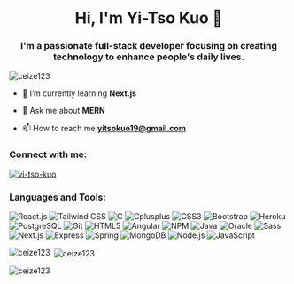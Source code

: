 <h1 align="center">Hi, I'm Yi-Tso Kuo 👋</h1>
<h3 align="center">I'm a passionate full-stack developer focusing on creating technology to enhance people's daily lives.</h3>

<p align="left"> <img src="https://komarev.com/ghpvc/?username=ceize123&label=Profile%20views&color=0e75b6&style=flat" alt="ceize123" /> </p>

- 🌱 I’m currently learning **Next.js**

- 💬 Ask me about **MERN**

- 📫 How to reach me **yitsokuo19@gmail.com**

<h3 align="left">Connect with me:</h3>
<p align="left">
<a href="https://www.linkedin.com/in/yi-tso-kuo/" target="blank"><img src="https://img.shields.io/badge/-LinkedIn-0A66C2?style=flat-square&logo=linkedin&logoColor=white" alt="yi-tso-kuo" /></a>
</p>

<h3 align="left">Languages and Tools:</h3>
<p align="left"> 
<img alt="React.js" src="https://img.shields.io/badge/-React-45b8d8?style=flat-square&logo=react&logoColor=white" /> 
<img alt="Tailwind CSS" src="https://img.shields.io/badge/-Tailwind-06B6D4?style=flat-square&logo=tailwindcss&logoColor=white" /> 
<img alt="C" src="https://img.shields.io/badge/-C-A8B9CC?style=flat-square&logo=c&logoColor=white" /> 
<img alt="Cplusplus" src="https://img.shields.io/badge/-C++-00599C?style=flat-square&logo=cplusplus&logoColor=white" /> 
<img alt="CSS3" src="https://img.shields.io/badge/-CSS-1572B6?style=flat-square&logo=css3&logoColor=white" /> 
<img alt="Bootstrap" src="https://img.shields.io/badge/-Bootstrap-7952B3?style=flat-square&logo=bootstrap&logoColor=white" /> 
<img alt="Heroku" src="https://img.shields.io/badge/-Heroku-430098?style=flat-square&logo=heroku&logoColor=white" /> 
<img alt="PostgreSQL" src="https://img.shields.io/badge/-PostgreSQL-4169E1?style=flat-square&logo=postgreSQL&logoColor=white" /> 
<img alt="Git" src="https://img.shields.io/badge/-Git-F05032?style=flat-square&logo=git&logoColor=white" /> 
<img alt="HTML5" src="https://img.shields.io/badge/-HTML5-E34F26?style=flat-square&logo=html5&logoColor=white" /> 
<img alt="Angular" src="https://img.shields.io/badge/-Angular-E23237?style=flat-square&logo=angular&logoColor=white" /> 
<img alt="NPM" src="https://img.shields.io/badge/-NPM-CB3837?style=flat-square&logo=npm&logoColor=whitee" /> 
<img alt="Java" src="https://img.shields.io/badge/-Java-CC0000?style=flat-square&logo=java&logoColor=white" /> 
<img alt="Oracle" src="https://img.shields.io/badge/-Oracle-F80000?style=flat-square&logo=oracle&logoColor=white" /> 
<img alt="Sass" src="https://img.shields.io/badge/-Sass-CC6699?style=flat-square&logo=sass&logoColor=white" /> 
<img alt="Next.js" src="https://img.shields.io/badge/-Next.js-000000?style=flat-square&logo=next.js&logoColor=white" /> 
<img alt="Express" src="https://img.shields.io/badge/-Express-000000?style=flat-square&logo=express&logoColor=white" /> 
<img alt="Spring" src="https://img.shields.io/badge/-Spring-6DB33F?style=flat-square&logo=spring&logoColor=white" /> 
<img alt="MongoDB" src="https://img.shields.io/badge/-MongoDB-47A248?style=flat-square&logo=mongodb&logoColor=white" /> 
<img alt="Node.js" src="https://img.shields.io/badge/-Node.js-339933?style=flat-square&logo=node.js&logoColor=white" /> 
<img alt="JavaScript" src="https://img.shields.io/badge/-JavaScript-F7DF1E?style=flat-square&logo=javascript&logoColor=black" /> 
</p>

<!-- <h3 align="left">Languages and Tools:</h3>
<p align="left"> <a href="https://angular.io" target="_blank" rel="noreferrer"> <img src="https://angular.io/assets/images/logos/angular/angular.svg" alt="angular" width="40" height="40"/> </a> <a href="https://getbootstrap.com" target="_blank" rel="noreferrer"> <img src="https://raw.githubusercontent.com/devicons/devicon/master/icons/bootstrap/bootstrap-plain-wordmark.svg" alt="bootstrap" width="40" height="40"/> </a> <a href="https://www.cprogramming.com/" target="_blank" rel="noreferrer"> <img src="https://raw.githubusercontent.com/devicons/devicon/master/icons/c/c-original.svg" alt="c" width="40" height="40"/> </a> <a href="https://www.w3schools.com/cpp/" target="_blank" rel="noreferrer"> <img src="https://raw.githubusercontent.com/devicons/devicon/master/icons/cplusplus/cplusplus-original.svg" alt="cplusplus" width="40" height="40"/> </a> <a href="https://www.w3schools.com/css/" target="_blank" rel="noreferrer"> <img src="https://raw.githubusercontent.com/devicons/devicon/master/icons/css3/css3-original-wordmark.svg" alt="css3" width="40" height="40"/> </a> <a href="https://expressjs.com" target="_blank" rel="noreferrer"> <img src="https://raw.githubusercontent.com/devicons/devicon/master/icons/express/express-original-wordmark.svg" alt="express" width="40" height="40"/> </a> <a href="https://git-scm.com/" target="_blank" rel="noreferrer"> <img src="https://www.vectorlogo.zone/logos/git-scm/git-scm-icon.svg" alt="git" width="40" height="40"/> </a> <a href="https://heroku.com" target="_blank" rel="noreferrer"> <img src="https://www.vectorlogo.zone/logos/heroku/heroku-icon.svg" alt="heroku" width="40" height="40"/> </a> <a href="https://www.w3.org/html/" target="_blank" rel="noreferrer"> <img src="https://raw.githubusercontent.com/devicons/devicon/master/icons/html5/html5-original-wordmark.svg" alt="html5" width="40" height="40"/> </a> <a href="https://www.java.com" target="_blank" rel="noreferrer"> <img src="https://raw.githubusercontent.com/devicons/devicon/master/icons/java/java-original.svg" alt="java" width="40" height="40"/> </a> <a href="https://developer.mozilla.org/en-US/docs/Web/JavaScript" target="_blank" rel="noreferrer"> <img src="https://raw.githubusercontent.com/devicons/devicon/master/icons/javascript/javascript-original.svg" alt="javascript" width="40" height="40"/> </a> <a href="https://www.mongodb.com/" target="_blank" rel="noreferrer"> <img src="https://raw.githubusercontent.com/devicons/devicon/master/icons/mongodb/mongodb-original-wordmark.svg" alt="mongodb" width="40" height="40"/> </a> <a href="https://nextjs.org/" target="_blank" rel="noreferrer"> <img src="https://cdn.worldvectorlogo.com/logos/nextjs-2.svg" alt="nextjs" width="40" height="40"/> </a> <a href="https://nodejs.org" target="_blank" rel="noreferrer"> <img src="https://raw.githubusercontent.com/devicons/devicon/master/icons/nodejs/nodejs-original-wordmark.svg" alt="nodejs" width="40" height="40"/> </a> <a href="https://www.oracle.com/" target="_blank" rel="noreferrer"> <img src="https://raw.githubusercontent.com/devicons/devicon/master/icons/oracle/oracle-original.svg" alt="oracle" width="40" height="40"/> </a> <a href="https://www.postgresql.org" target="_blank" rel="noreferrer"> <img src="https://raw.githubusercontent.com/devicons/devicon/master/icons/postgresql/postgresql-original-wordmark.svg" alt="postgresql" width="40" height="40"/> </a> <a href="https://reactjs.org/" target="_blank" rel="noreferrer"> <img src="https://raw.githubusercontent.com/devicons/devicon/master/icons/react/react-original-wordmark.svg" alt="react" width="40" height="40"/> </a> <a href="https://sass-lang.com" target="_blank" rel="noreferrer"> <img src="https://raw.githubusercontent.com/devicons/devicon/master/icons/sass/sass-original.svg" alt="sass" width="40" height="40"/> </a> <a href="https://spring.io/" target="_blank" rel="noreferrer"> <img src="https://www.vectorlogo.zone/logos/springio/springio-icon.svg" alt="spring" width="40" height="40"/> </a> <a href="https://tailwindcss.com/" target="_blank" rel="noreferrer"> <img src="https://www.vectorlogo.zone/logos/tailwindcss/tailwindcss-icon.svg" alt="tailwind" width="40" height="40"/> </a> </p> -->

<p><img align="left" src="https://github-readme-stats.vercel.app/api/top-langs?username=ceize123&show_icons=true&locale=en&layout=compact" alt="ceize123" /></p>

<p>&nbsp;<img align="center" src="https://github-readme-stats.vercel.app/api?username=ceize123&show_icons=true&locale=en" alt="ceize123" /></p>

<p><img align="center" src="https://github-readme-streak-stats.herokuapp.com/?user=ceize123&" alt="ceize123" /></p>